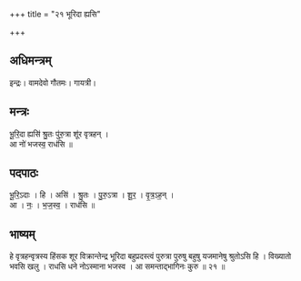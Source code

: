 +++
title = "२१ भूरिदा ह्यसि"

+++
## अधिमन्त्रम्
इन्द्रः। वामदेवो गौतमः। गायत्री।

## मन्त्रः
भू॒रि॒दा ह्यसि॑ श्रु॒तः पु॑रु॒त्रा शू॑र वृत्रहन् ।  
आ नो॑ भजस्व॒ राध॑सि ॥

## पदपाठः
भू॒रि॒ऽदाः । हि । असि॑ । श्रु॒तः । पु॒रु॒ऽत्रा । शू॒र॒ । वृ॒त्र॒ऽह॒न् ।  
आ । नः॒ । भ॒ज॒स्व॒ । राध॑सि ॥

## भाष्यम्
हे वृत्रहन्वृत्रस्य हिंसक शूर विक्रान्तेन्द्र भूरिदा बहुप्रदस्त्वं पुरुत्रा पुरुषु बहुषु यजमानेषु श्रुतोऽसि हि । विख्यातो भवसि खलु । राधसि धने नोऽस्माना भजस्व । आ समन्ताद्भागिनः कुरु ॥ २१ ॥